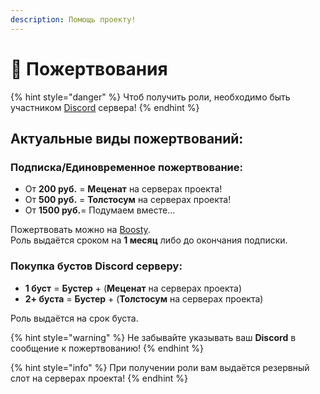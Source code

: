 ```yaml
---
description: Помощь проекту!
---
```


# 💸 Пожертвования

{% hint style="danger" %}
Чтоб получить роли, необходимо быть участником [Discord](https://discord.com/invite/376sEKP2tX) сервера!
{% endhint %}

## Актуальные виды **пожертвований:**

### Подписка/Единовременное пожертвование:

* От **200 руб.** = **Меценат** на серверах проекта!
* От **500 руб.** = **Толстосум** на серверах проекта!
* От **1500 руб.**= Подумаем вместе...

Пожертвовать можно на [Boosty](https://boosty.to/cauterizers).\
Роль выдаётся сроком на **1 месяц** либо до окончания подписки.

### Покупка бустов Discord серверу:

* **1 буст** = **Бустер** + (**Меценат** на серверах проекта)
* **2+ буста** = **Бустер** + (**Толстосум** на серверах проекта)

Роль выдаётся на срок буста.

{% hint style="warning" %}
Не забывайте указывать ваш **Discord** в сообщение к пожертвованию!
{% endhint %}

{% hint style="info" %}
При получении роли вам выдаётся резервный слот на серверах проекта!
{% endhint %}
